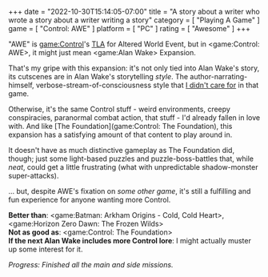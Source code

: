 +++
date = "2022-10-30T15:14:05-07:00"
title = "A story about a writer who wrote a story about a writer writing a story"
category = [ "Playing A Game" ]
game = [ "Control: AWE" ]
platform = [ "PC" ]
rating = [ "Awesome" ]
+++

"AWE" is <game:Control>'s <a href="https://en.wikipedia.org/wiki/Three-letter_acronym">TLA</a> for Altered World Event, but in <game:Control: AWE>, it might just mean <game:Alan Wake> Expansion.

That's my gripe with this expansion: it's not only tied into Alan Wake's story, its cutscenes are in Alan Wake's storytelling <i>style</i>.  The author-narrating-himself, verbose-stream-of-consciousness style that [I didn't care for]($SiteBaseURL$2013/05/16/in-which-the-writer-writes-a-story-about-a-writer-writing-a-story-about-the-writer/) in that game.

Otherwise, it's the same Control stuff - weird environments, creepy conspiracies, paranormal combat action, that stuff - I'd already fallen in love with.  And like [The Foundation](game:Control: The Foundation), this expansion has a satisfying amount of that content to play around in.

It doesn't have as much distinctive gameplay as The Foundation did, though; just some light-based puzzles and puzzle-boss-battles that, while <i>neat</i>, could get a little frustrating (what with unpredictable shadow-monster super-attacks).

... but, despite AWE's fixation on <i>some other game</i>, it's still a fulfilling and fun experience for anyone wanting more Control.

<b>Better than</b>: <game:Batman: Arkham Origins - Cold, Cold Heart>, <game:Horizon Zero Dawn: The Frozen Wilds>  
<b>Not as good as</b>: <game:Control: The Foundation>  
<b>If the next Alan Wake includes more Control lore</b>: I might actually muster up some interest for it.

<i>Progress: Finished all the main and side missions.</i>
